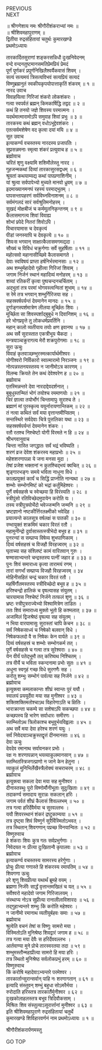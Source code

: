 PREVIOUS  
NEXT  
  
॥ श्रीगणेशाय नमः श्रीगौरीशंकराभ्यां नमः ॥  
॥ श्रीशिवमहापुराणम् ॥  
द्वितीया रुद्रसंहितायां चतुर्थः कुमारखण्डे  
प्रथमोऽध्यायः  
  
तारकार्दितसुराणां शङ्करसन्निधौ दुःखनिवेदनम्  
वन्दे वन्दनतुष्टमानसमतिप्रेमप्रियं प्रेमदं  
पूर्णं पूर्णकरं प्रपूर्णनिखिलैश्वर्यैकवासं शिवम् ।  
सत्यं सत्यमयं त्रिसत्यविभवं सत्यप्रियं सत्यदं  
विष्णुब्रह्मनुतं स्वकीयकृपयोपात्ताकृतिं शंकरम् ॥ १ ॥  
नारद उवाच  
विवाहयित्वा गिरिजां शंकरो लोकशंकरः ।  
गत्वा स्वपर्वतं ब्रह्मन् किमकार्षिद्धि तद्वद ॥ २ ॥  
कथं हि तनयो जज्ञे शिवस्य परमात्मनः ।  
यदर्थमात्मारामोऽपि समुवाह शिवां प्रभुः ॥ ३ ॥  
तारकस्य कथं ब्रह्मन् वधोऽभूद्देवशंकरः ।  
एतत्सर्वमशेषेण वद कृत्वा दयां मयि ॥ ४ ॥  
सूत उवाच  
इत्याकर्ण्य वचस्तस्य नारदस्य प्रजापतिः ।  
सुप्रसन्नमनाः स्मृत्वा शंकरं प्रत्युवाच ह ॥ ५ ॥  
ब्रह्मोवाच  
चरितं शृणु वक्ष्यामि शशिमौलेस्तु नारद ।  
गुहजन्मकथां दिव्यां तारकासुरसद्वधम् ॥ ६ ॥  
श्रूयतां कथयाम्यद्य कथां पापप्रणाशिनीम् ।  
यां श्रुत्वा सर्वपापेभ्यो मुच्यते मानवो ध्रुवम् ॥ ७ ॥  
इदमाख्यानमनघं रहस्यं परमाद्‌भुतम् ।  
पापसन्तापहरणं सर्वविघ्नविनाशनम् ॥ ८ ॥  
सर्वमंगलदं सारं सर्वश्रुतिमनोहरम् ।  
सुखदं मोक्षबीजं च कर्ममूलनिकृन्तनम् ॥ ९ ॥  
कैलासमागत्य शिवां विवाह्य  
शोभां प्रपेदे नितरां शिवोऽपि ।  
विचारयामास च देवकृत्यं  
पीडां जनस्यापि च देवकृत्ये ॥ १० ॥  
शिवःस भगवान् साक्षात्कैलासमगमद्यदा ।  
सौख्यं च विविधं चक्रुर्गणाः सर्वे सुहर्षिताः ॥ ११ ॥  
महोत्सवो महानासीच्छिवे कैलासमागते ।  
देवाः स्वविषयं प्राप्ता हर्षनिर्भरमानसाः ॥ १२ ॥  
अथ शम्भुर्महादेवो गृहीत्वा गिरिजां शिवाम् ।  
जगाम निर्जनं स्थानं महादिव्यं मनोहरम् ॥ १३ ॥  
शय्यां रतिकरीं कृत्वा पुष्पचन्दनचर्चिताम् ।  
अद्‌भुतां तत्र परमां भोगवस्त्वन्वितां शुभाम् ॥ १४ ॥  
स रेमे तत्र भगवान् शम्भुर्गिरिजया सह ।  
सहस्रवर्षपर्यन्तं देवमानेन मानदः ॥ १५ ॥  
दुर्गाङ्‌गस्पर्शमात्रेण लीलया मूर्च्छितः शिवः ।  
मूर्च्छिता सा शिवस्पर्शाद्‌बुबुधे न दिवानिशम् ॥ १६ ॥  
हरे भोगप्रवृत्ते तु लोकधर्मप्रवर्तिनि ।  
महान् कालो व्यतीयाय तयोः क्षण इवानघ ॥ १७ ॥  
अथ सर्वे सुरास्तात एकत्रीभूय चैकदा ।  
मन्त्रयाञ्चक्रुरागत्य मेरौ शक्रपुरोगमाः ॥ १८ ॥  
सुरा ऊचुः  
विवाहं कृतवाञ्छम्भुरस्मत्कार्यार्थमीश्वरः ।  
योगीश्वरो निर्विकारो स्वात्मारामो निरञ्जनः ॥ १९ ॥  
नोत्पन्नस्तनयस्तस्य न जानीमोऽत्र कारणम् ।  
विलम्बः क्रियते तेन कथं देवेश्वरेण ह ॥ २० ॥  
ब्रह्मोवाच  
एतस्मिन्नन्तरे देवा नारदाद्देवदर्शनात् ।  
बुबुधुस्तन्मितं भोगं तयोश्च रममाणयोः ॥ २१ ॥  
चिरं ज्ञात्वा तयोर्भोगं चिन्तामापुः सुराश्च ते ।  
ब्रह्माणं मां पुरस्कृत्य ययुर्नारायणान्तिकम् ॥ २२ ॥  
तं नत्वा कथितं सर्वं मया वृत्तान्तमीप्सितम् ।  
सन्तस्थिरे सर्वदेवाः चित्रे पुत्तलिका यथा ॥ २३ ॥  
सहस्रवर्षपर्यन्तं देवमानेन शंकरः ।  
रतौ रतश्च निश्चेष्टो योगी विरमते न हि ॥ २४ ॥  
श्रीभगवानुवाच  
चिन्ता नास्ति जगद्धातः सर्वं भद्रं भविष्यति ।  
शरणं व्रज देवेश शंकरस्य महाप्रभोः ॥ २५ ॥  
महेशशरणापन्ना ये जना मनसा मुदा ।  
तेषां प्रजेश भक्तानां न कुतश्चिद्‌भयं क्वचित् ॥ २६ ॥  
शृङ्‌गारभङ्‌गः समये भविता नाधुना विधे ।  
कालप्रयुक्तं कार्यं च सिद्धिं प्राप्नोति नान्यथा ॥ २७ ॥  
शम्भोः सम्भोगमिष्टं को भद्रां कर्तुमिहेश्वरः ।  
पूर्णे वर्षसहस्रे च स्वेच्छया हि विरंस्यति ॥ २८ ॥  
स्त्रीपुंसो रतिविच्छेदमुपायेन करोति यः ।  
तस्य स्त्रीपुत्रयोर्भेदो भवेज्जन्मनि जन्मनि ॥ २९ ॥  
भ्रष्टज्ञानो नष्टकीर्त्तिरलक्ष्मीको भवेदिह ।  
प्रयात्यन्ते कालसूत्र वर्षलक्षं स पातकी ॥ ३० ॥  
रम्भायुक्तं शक्रमिमं चकार विरतं रतौ ।  
महामुनीन्द्रो दुर्वासास्तत्स्त्रीभेदो बभूव ह ॥ ३१ ॥  
पुनरन्यां स सम्प्राप्य विषेव्य शुभपाणिकाम् ।  
दिव्यं वर्षसहस्रं च विजहौ विरहज्वरम् ॥ ३२ ॥  
घृताच्या सह संश्लिष्टं कामं वारितवान् गुरुः ।  
षण्मासाभ्यन्तरे चन्द्रस्तस्य पत्नीं जहार ह ॥ ३३ ॥  
पुनः शिवं समाराध्य कृत्वा तारामयं रणम् ।  
तारां सगर्भां सम्प्राप्य विजहौ विरहज्वरम् ॥ ३४  
मोहिनीसहितं चन्द्रं चकार विरतं रतौ ।  
महर्षिर्गौतमस्तस्य स्त्रीविच्छेदो बभूव ह ॥ ३५ ॥  
हरिश्चन्द्रो हालिकं च वृषल्यासह संयुतम् ।  
चारयामास निश्चेष्टं निर्जने तत्फलं शृणु ॥ ३६ ॥  
भ्रष्टः स्त्रीपुत्रराज्येभ्यो विश्वामित्रेण ताडितः ।  
ततः शिवं समाराध्य मुक्तो भूतो हि कश्मलात् ॥ ३७ ॥  
अजामिलं द्विजश्रेष्ठं वृषल्या सह संयुतम् ।  
न भिया वारयामासुः सुरास्तां चापि केचन ॥ ३८ ॥  
सर्वं निषेकसाध्यं च निषेको बलवान् विधे ।  
निषेकफलदो वै स निषेकः केन वार्यते ॥ ३९ ॥  
दिव्यं वर्षसहस्रं च शम्भोः सम्भोगकर्म तत् ।  
पूर्णे वर्षसहस्रे च गत्वा तत्र सुरेश्वराः ॥ ४० ॥  
येन वीर्यं पतेद्‌भूमौ तत् करिष्यथ निश्चितम् ।  
तत्र वीर्ये च भविता स्कन्दनामा प्रभोः सुतः ॥ ४१ ॥  
अधुना स्वगृहं गच्छ विधे सुरगणैः सह ।  
करोतु शम्भुः सम्भोगं पार्वत्या सह निर्जने ॥ ४२ ॥  
ब्रह्मोवाच  
इत्युक्त्वा कमलाकान्तः शीघ्रं स्वान्तः पुरं ययौ ।  
स्वालयं प्रययुर्देवा मया सह मुनीश्वर ॥ ४३ ॥  
शक्तिशक्तिमतोश्चाऽथ विहारेणाऽति च क्षितिः ।  
भाराक्रान्ता चकम्पे सा सशेषाऽपि सकच्छपा ॥ ४४ ॥  
कच्छपस्य हि भारेण सर्वाधारः समीरणः ।  
स्तम्भितोऽथ त्रिलोकाश्च बभूवुर्भयविह्वलाः ॥ ४५ ॥  
अथ सर्वे मया देवा हरेश्च शरणं ययुः ।  
सर्वं निवेदयाञ्चक्रुस्तद्वृत्तं दीनमानसाः ॥ ४६ ॥  
देवा ऊचुः  
देवदेव रमानाथ सर्वावनकर प्रभोः ।  
रक्ष नः शरणापन्नान् भयव्याकुलमानसान् ॥ ४७ ॥  
स्तम्भितस्त्रिजगत्प्राणो न जाने केन हेतुना ।  
व्याकुलं मुनिभिर्लेखैस्त्रैलोक्यं सचराचरम् ॥ ४८ ॥  
ब्रह्मोवाच  
इत्युक्त्वा सकला देवा मया सह मुनीश्वर ।  
दीनास्तस्थुः पुरो विष्णोर्मौनीभूताः सुदुःखिताः ॥ ४९ ॥  
तदाकर्ण्य समादाय सुरान्नः सकलान् हरिः ।  
जगाम पर्वतं शीघ्रं कैलासं शिवल्लभम् ॥ ५० ॥  
तत्र गत्वा हरिर्देवैर्मया च सुरवल्लभः ।  
ययौ शिवरस्थानं शंकरं द्रष्टुकाम्यया ॥ ५१ ॥  
तत्र दृष्ट्वा शिवं विष्णुर्न सुरैर्विस्मितोऽभवत् ।  
तत्र स्थितान् शिवगणान् पप्रच्छ विनयान्वितः ॥ ५२ ॥  
विष्णुरुवाच  
हे शंकराः शिवः कुत्र गतः सर्वप्रभुर्गणाः ।  
निवेदयत नः प्रीत्या दुःखितान्वै कृपालवः ॥ ५३ ॥  
ब्रह्मोवाच  
इत्याकर्ण्य वचस्तस्य सामरस्य हरेर्गुणाः ।  
प्रोचुः प्रीत्या गणास्ते हि शंकरस्य रमापतिम् ॥ ५४ ॥  
शिवगणा ऊचुः  
हरे शृणु शिवप्रीत्या यथार्थं ब्रूमहे वयम् ।  
ब्रह्मणा निर्जरैः सार्द्धं वृत्तान्तमखिलं च यत् ॥ ५५ ॥  
सर्वेश्वरो महादेवो जगाम गिरिजालयम् ।  
संस्थाप्य नोऽत्र सुप्रीत्या रानालीलाविशारदः ॥ ५६ ॥  
तद्‌गुहाभ्यन्तरे शम्भुः किं करोति महेश्वरः ।  
न जानीमो रमानाथ व्यतीयुर्बहवः समाः ॥ ५७ ॥  
ब्रह्मोवाच  
श्रुत्वेति वचनं तेषां स विष्णुः सामरो मया ।  
विस्मितोऽति मुनिश्रेष्ठ शिवद्वारं जगाम ह ॥ ५८ ॥  
तत्र गत्वा मया देवैः स हरिर्देववल्लभः ।  
आर्तवाण्या मुने प्रोचे तारस्वरतया तदा ॥ ५९ ॥  
शम्भुमस्तौन्महाप्रीत्या सामरो हि मया हरिः ।  
तत्र स्थितो मुनिश्रेष्ठ सर्वलोकप्रभुं हरम् ॥ ६० ॥  
विष्णुरुवाच  
किं करोषि महादेवाऽभ्यन्तरे परमेश्वर ।  
तारकार्तान्सुरान्सर्वान् पाहि नः शरणागतान् ॥ ६१ ॥  
इत्यादि संस्तुवन् शम्भुं बहुधा सोऽमरैर्मया ।  
रुरोदाति हरिस्तत्र तारकार्तैर्मुनीश्वर ॥ ६२ ॥  
दुःखकोलाहलस्तत्र बभूव त्रिदिवौकसाम् ।  
मिश्रितः शिव संस्तुत्याऽसुरार्त्तानां मुनीश्वर ॥ ६३ ॥  
इति श्रीशिवमहापुराणे रुद्रसंहितायां चतुर्थे  
कुमारखण्डे शिविहारवर्णनं नाम प्रथमोऽध्यायः ॥ १ ॥  
  
  
श्रीगौरीशंकरार्पणमस्तु  
  
GO TOP
